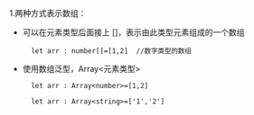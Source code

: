 1.两种方式表示数组：

+ 可以在元素类型后面接上 []，表示由此类型元素组成的一个数组

        let arr : number[]=[1,2]  //数字类型的数组
+ 使用数组泛型，Array<元素类型>

        let arr : Array<number>=[1,2]

        let arr : Array<string>=['1','2']